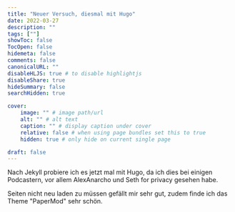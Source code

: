 ```yaml
---
title: "Neuer Versuch, diesmal mit Hugo"
date: 2022-03-27
description: ""
tags: [""]
showToc: false
TocOpen: false
hidemeta: false
comments: false
canonicalURL: ""
disableHLJS: true # to disable highlightjs
disableShare: true
hideSummary: false
searchHidden: true

cover:
    image: "" # image path/url
    alt: "" # alt text
    caption: "" # display caption under cover
    relative: false # when using page bundles set this to true
    hidden: true # only hide on current single page

draft: false
---
```

Nach Jekyll probiere ich es jetzt mal mit Hugo, da ich dies bei einigen Podcastern, vor allem AlexAnarcho und Seth for privacy gesehen habe. 

Seiten nicht neu laden zu müssen gefällt mir sehr gut, zudem finde ich das Theme "PaperMod" sehr schön.
